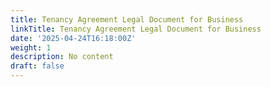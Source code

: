 ```yaml
---
title: Tenancy Agreement Legal Document for Business
linkTitle: Tenancy Agreement Legal Document for Business
date: '2025-04-24T16:18:00Z'
weight: 1
description: No content
draft: false
---
```



